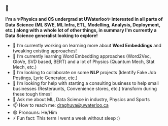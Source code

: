 ### 👋

**I'm a ✨Physics and CS undergrad at UWaterloo✨ interested in all parts of Data Science (ML SWE, ML Infra, ETL, Modelling, Analysis, Deployment, etc.) along with a whole lot of other things, in summary I'm currently a Data Science generalist looking to explore!**

- 🔭 I’m currently working on learning more about **Word Embeddings** and tweaking existing approaches!
- 🌱 I’m currently learning Word Embedding approaches (Word2Vec, GloVe, SVD based, BERT) and a lot of Physics (Quantum Mech, Stat Mech, etc.)
- 👯 I’m looking to collaborate on some **NLP** projects (Identify Fake Job Postings, Lyric Generator, etc.)
- 🤔 I’m looking for help with starting a consulting business to help small businesses (Resteraunts, Convenience stores, etc.) transform during these tough times!
- 💬 Ask me about ML, Data Science in industry, Physics and Sports
- 📫 How to reach me: draghuva@uwaterloo.ca
- 😄 Pronouns: He/Him
- ⚡ Fun fact: This term I went a week without sleep :)

